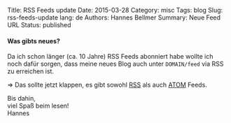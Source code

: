 Title: RSS Feeds update
Date: 2015-03-28
Category: misc
Tags: blog
Slug: rss-feeds-update
lang: de
Authors: Hannes Bellmer
Summary: Neue Feed URL
Status: published

#### Was gibts neues?
Da ich schon länger (ca. 10 Jahre) RSS Feeds abonniert habe wollte ich noch
dafür sorgen, dass meine neues Blog auch unter `DOMAIN/feed` via RSS zu
erreichen ist.

=> Das sollte jetzt klappen, es gibt sowohl [RSS](/feed/rss.xml) als
auch [ATOM](/feed/atom.xml) Feeds.

Bis dahin,  
viel Spaß beim lesen!  
Hannes
